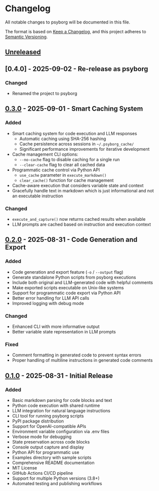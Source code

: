 # Changelog

All notable changes to psyborg will be documented in this file.

The format is based on [Keep a Changelog](https://keepachangelog.com/en/1.0.0/),
and this project adheres to [Semantic Versioning](https://semver.org/spec/v2.0.0.html).

## [Unreleased]

## [0.4.0] - 2025-09-02 - Re-release as psyborg

### Changed
- Renamed the project to psyborg

## [0.3.0] - 2025-09-01 - Smart Caching System

### Added
- Smart caching system for code execution and LLM responses
  - Automatic caching using SHA-256 hashing
  - Cache persistence across sessions in `~/.psyborg_cache/`
  - Significant performance improvements for iterative development
- Cache management CLI options:
  - `--no-cache` flag to disable caching for a single run
  - `--clear-cache` flag to clear all cached data
- Programmatic cache control via Python API
  - `use_cache` parameter in `execute_markdown()`
  - `clear_cache()` function for cache management
- Cache-aware execution that considers variable state and context
- Gracefully handle text in markdown which is just informational and not an executable instruction

### Changed
- `execute_and_capture()` now returns cached results when available
- LLM prompts are cached based on instruction and execution context

## [0.2.0] - 2025-08-31 - Code Generation and Export

### Added
- Code generation and export feature (`-o` / `--output` flag)
- Generate standalone Python scripts from psyborg executions
- Include both original and LLM-generated code with helpful comments
- Make exported scripts executable on Unix-like systems
- Support for programmatic code export via Python API
- Better error handling for LLM API calls
- Improved logging with debug mode

### Changed
- Enhanced CLI with more informative output
- Better variable state representation in LLM prompts

### Fixed
- Comment formatting in generated code to prevent syntax errors
- Proper handling of multiline instructions in generated code comments

## [0.1.0] - 2025-08-31 - Initial Release

### Added
- Basic markdown parsing for code blocks and text
- Python code execution with shared runtime
- LLM integration for natural language instructions
- CLI tool for running psyborg scripts
- PyPI package distribution
- Support for OpenAI-compatible APIs
- Environment variable configuration via .env files
- Verbose mode for debugging
- State preservation across code blocks
- Console output capture and display
- Python API for programmatic use
- Examples directory with sample scripts
- Comprehensive README documentation
- MIT License
- GitHub Actions CI/CD pipeline
- Support for multiple Python versions (3.8+)
- Automated testing and publishing workflows

[Unreleased]: https://github.com/m4xw311/psyborg/compare/v0.3.0...HEAD
[0.3.0]: https://github.com/m4xw311/psyborg/compare/v0.2.0...v0.3.0
[0.2.0]: https://github.com/m4xw311/psyborg/compare/v0.1.0...v0.2.0
[0.1.0]: https://github.com/m4xw311/psyborg/releases/tag/v0.1.0
